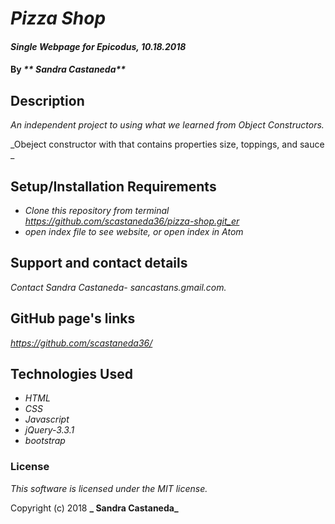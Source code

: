 # _Pizza Shop_

#### _Single Webpage for Epicodus, 10.18.2018_

#### By _** Sandra Castaneda**_

## Description

_An independent project to using what we learned from Object Constructors._

 _Obeject constructor with that contains properties size, toppings, and sauce _


## Setup/Installation Requirements

* _Clone this repository from terminal_
_https://github.com/scastaneda36/pizza-shop.git_er_
* _open index file to see website, or open index in Atom_

## Support and contact details

_Contact  Sandra Castaneda- sancastans.gmail.com._

## GitHub page's links

_https://github.com/scastaneda36/_

## Technologies Used

* _HTML_
* _CSS_
* _Javascript_
* _jQuery-3.3.1_
* _bootstrap_
### License

*This software is licensed under the MIT license.*

Copyright (c) 2018 **_ Sandra Castaneda_**

